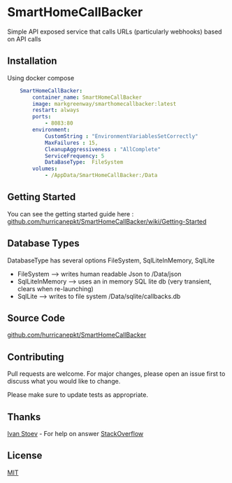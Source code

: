 # SmartHomeCallBacker

Simple API exposed service that calls URLs (particularly webhooks) based on API calls

## Installation

Using docker compose 

```docker-compose.yml
    SmartHomeCallBacker:
        container_name: SmartHomeCallBacker
        image: markgreenway/smarthomecallbacker:latest
        restart: always
        ports: 
            - 8083:80
        environment: 
            CustomString : "EnvironmentVariablesSetCorrectly"
            MaxFailures : 15,
            CleanupAggressiveness : "AllComplete"
            ServiceFrequency: 5
            DataBaseType:  FileSystem
        volumes:
            - /AppData/SmartHomeCallBacker:/Data
```
## Getting Started 

You can see the getting started guide here : 
[github.com/hurricanepkt/SmartHomeCallBacker/wiki/Getting-Started](https://github.com/hurricanepkt/SmartHomeCallBacker/wiki/Getting-Started)

## Database Types

DatabaseType has several options FileSystem, SqlLiteInMemory, SqlLite

- FileSystem -->  writes human readable Json to /Data/json
- SqlLiteInMemory --> uses an in memory SQL lite db (very transient, clears when re-launching)
- SqlLite --> writes to file system /Data/sqlite/callbacks.db

## Source Code

[github.com/hurricanepkt/SmartHomeCallBacker](https://github.com/hurricanepkt/SmartHomeCallBacker)




## Contributing

Pull requests are welcome. For major changes, please open an issue first
to discuss what you would like to change.

Please make sure to update tests as appropriate.

## Thanks

[Ivan Stoev](https://stackoverflow.com/users/5202563/ivan-stoev) - For help on answer [StackOverflow](https://stackoverflow.com/questions/76082155/ef-context-with-flexibility-onconfiguring-throws-errors)

## License

[MIT](https://github.com/hurricanepkt/SmartHomeCallBacker/blob/main/LICENSE)

